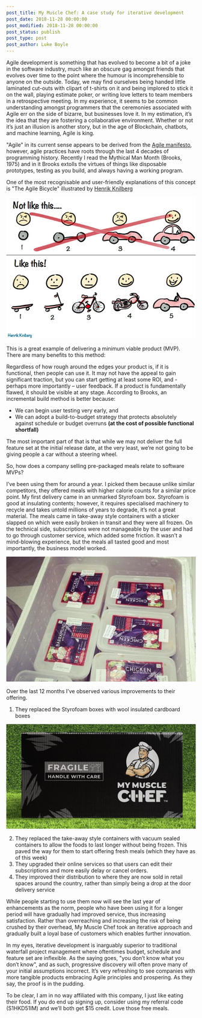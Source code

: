 ```yaml
---
post_title: My Muscle Chef: A case study for iterative development 
post_date: 2018-11-28 00:00:00                                    
post_modified: 2018-11-28 00:00:00                                    
post_status: publish                                                
post_type: post                                               
post_author: Luke Boyle                                             
---
```


Agile development is something that has evolved to become a bit of a joke in the software industry,
much like an obscure gag amongst friends that evolves over time to the point where the humour is
incomprehensible to anyone on the outside. Today, we may find ourselves being handed little laminated
cut-outs with clipart of t-shirts on it and being implored to stick it on the wall, playing estimate
poker, or writing love letters to team members in a retrospective meeting. In my experience, it seems
to be common understanding amongst programmers that the ceremonies associated with Agile err on the
side of bizarre, but businesses love it. In my estimation, it’s the idea that they are fostering a
collaborative environment. Whether or not it’s just an illusion is another story, but in the age of
Blockchain, chatbots, and machine learning, Agile is king.

"Agile" in its current sense appears to be derived from the [Agile manifesto](http://agilemanifesto.org/principles.html), however, agile practices have roots
through the last 4 decades of programming history. Recently I read the
Mythical Man Month (Brooks, 1975) and in it Brooks extolls the virtues of things like
disposable prototypes, testing as you build, and always having a working program.

One of the most recognisable and user-friendly explanations of this concept is "The Agile Bicycle"
illustrated by [Henrik Knilberg](http://blog.crisp.se/2016/01/25/henrikkniberg/making-sense-of-mvp)

![mvp bicycle](/web/public/images/mvp.jpg)

This is a great example of delivering a minimum viable product (MVP). There are many benefits to this
method:

Regardless of how rough around the edges your product is, if it is functional, then people can use
it. It may not have the appeal to gain significant traction, but you can start getting at least some
ROI, and - perhaps more importantly – user feedback. If a product is fundamentally flawed, it
should be visible at any stage. According to Brooks, an incremental build method is better because:

-   We can begin user testing very early, and
-   We can adopt a build-to-budget strategy that protects
    absolutely against schedule or budget overruns **(at the cost of possible functional shortfall)**

The most important part of that is that while we may not deliver the full feature set at the
initial release date, at the very least, we’re not going to be giving people a car without a steering wheel.

So, how does a company selling pre-packaged meals relate to software MVPs?

I’ve been using them for around a year. I picked them because unlike similar competitors, they offered
meals with higher calorie counts for a similar price point. My first delivery came in an unmarked
Styrofoam box. Styrofoam is good at insulating contents; however, it requires specialised machinery
to recycle and takes untold millions of years to degrade, it’s not a great material. The meals came
in take-away style containers with a sticker slapped on which were easily broken in transit and they
were all frozen. On the technical side, subscriptions were not manageable by the user and had to go
through customer service, which added some friction. It wasn’t a mind-blowing experience, but the
meals all tasted good and most importantly, the business model worked.

![the beginning](/web/public/images/foodz.jpg)

Over the last 12 months I’ve observed various improvements to their offering.

1. They replaced the Styrofoam boxes with wool insulated cardboard boxes

![new box](/web/public/images/box.jpg)

2. They replaced the take-away style containers with vacuum sealed containers to allow the foods
   to last longer without being frozen. This paved the way for them to start offering fresh meals
   (which they have as of this week)
3. They upgraded their online services so that users can edit their subscriptions and more
   easily delay or cancel orders.
4. They improved their distribution to where they are now sold in retail spaces around the
   country, rather than simply being a drop at the door delivery service

While people starting to use them now will see the last year of enhancements as the norm,
people who have been using it for a longer period will have gradually had improved
service, thus increasing satisfaction. Rather than overreaching and increasing the
risk of being crushed by their overhead, My Muscle Chef took an iterative approach
and gradually built a loyal base of customers which enables further innovation.

In my eyes, iterative development is inarguably superior to traditional waterfall
project management where oftentimes budget, schedule and feature set are inflexible.
As the saying goes, "you don’t know what you don’t know", and as such, progressive
discovery will often prove many of your initial assumptions incorrect. It’s very
refreshing to see companies with more tangible products embracing Agile principles
and prospering. As they say, the proof is in the pudding.

To be clear, I am in no way affiliated with this company, I just like eating their
food. If you do end up signing up, consider using my referral code (S1HKD51IM)
and we’ll both get \$15 credit. Love those free meals.
